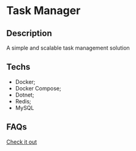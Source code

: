 # Task Manager

## Description

A simple and scalable task management solution

## Techs

- Docker;
- Docker Compose;
- Dotnet;
- Redis;
- MySQL

## FAQs

[Check it out](./docs/faqs.md)

